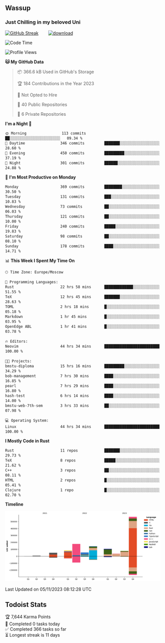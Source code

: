 ## Wassup 
### Just Chilling in my beloved Uni 

<!--
-->

[![GitHub Streak](http://github-readme-streak-stats.herokuapp.com?user=archeoss&theme=shades-of-purple&hide_border=true&date_format=j%20M%5B%20Y%5D)](https://git.io/streak-stats)&nbsp;&nbsp;&nbsp;&nbsp;&nbsp;&nbsp;&nbsp;&nbsp;[![download](https://user-images.githubusercontent.com/68448737/147796309-d8b65b1d-4dde-40d9-b03a-2b42aaa6cd43.jpeg)
](http://bmstu.ru/)

<!--START_SECTION:waka-->
![Code Time](http://img.shields.io/badge/Code%20Time-2%2C017%20hrs%2021%20mins-blue)

![Profile Views](http://img.shields.io/badge/Profile%20Views-0-blue)

**🐱 My GitHub Data** 

> 📦 366.6 kB Used in GitHub's Storage 
 > 
> 🏆 184 Contributions in the Year 2023
 > 
> 🚫 Not Opted to Hire
 > 
> 📜 40 Public Repositories 
 > 
> 🔑 6 Private Repositories 
 > 
**I'm a Night 🦉** 

```text
🌞 Morning                113 commits         ██░░░░░░░░░░░░░░░░░░░░░░░   09.34 % 
🌆 Daytime                346 commits         ███████░░░░░░░░░░░░░░░░░░   28.60 % 
🌃 Evening                450 commits         █████████░░░░░░░░░░░░░░░░   37.19 % 
🌙 Night                  301 commits         ██████░░░░░░░░░░░░░░░░░░░   24.88 % 
```
📅 **I'm Most Productive on Monday** 

```text
Monday                   369 commits         ████████░░░░░░░░░░░░░░░░░   30.50 % 
Tuesday                  131 commits         ███░░░░░░░░░░░░░░░░░░░░░░   10.83 % 
Wednesday                73 commits          ██░░░░░░░░░░░░░░░░░░░░░░░   06.03 % 
Thursday                 121 commits         ██░░░░░░░░░░░░░░░░░░░░░░░   10.00 % 
Friday                   240 commits         █████░░░░░░░░░░░░░░░░░░░░   19.83 % 
Saturday                 98 commits          ██░░░░░░░░░░░░░░░░░░░░░░░   08.10 % 
Sunday                   178 commits         ████░░░░░░░░░░░░░░░░░░░░░   14.71 % 
```


📊 **This Week I Spent My Time On** 

```text
🕑︎ Time Zone: Europe/Moscow

💬 Programming Languages: 
Rust                     22 hrs 58 mins      █████████████░░░░░░░░░░░░   51.55 % 
TeX                      12 hrs 45 mins      ███████░░░░░░░░░░░░░░░░░░   28.63 % 
TOML                     2 hrs 18 mins       █░░░░░░░░░░░░░░░░░░░░░░░░   05.18 % 
Markdown                 1 hr 45 mins        █░░░░░░░░░░░░░░░░░░░░░░░░   03.95 % 
OpenEdge ABL             1 hr 41 mins        █░░░░░░░░░░░░░░░░░░░░░░░░   03.78 % 

🔥 Editors: 
Neovim                   44 hrs 34 mins      █████████████████████████   100.00 % 

🐱‍💻 Projects: 
bmstu-diploma            15 hrs 16 mins      █████████░░░░░░░░░░░░░░░░   34.29 % 
bob-management           7 hrs 30 mins       ████░░░░░░░░░░░░░░░░░░░░░   16.85 % 
pearl                    7 hrs 29 mins       ████░░░░░░░░░░░░░░░░░░░░░   16.80 % 
hash-test                6 hrs 14 mins       ████░░░░░░░░░░░░░░░░░░░░░   14.00 % 
bmstu-web-7th-sem        3 hrs 33 mins       ██░░░░░░░░░░░░░░░░░░░░░░░   07.98 % 

💻 Operating System: 
Linux                    44 hrs 34 mins      █████████████████████████   100.00 % 
```

**I Mostly Code in Rust** 

```text
Rust                     11 repos            ███████░░░░░░░░░░░░░░░░░░   29.73 % 
TeX                      8 repos             █████░░░░░░░░░░░░░░░░░░░░   21.62 % 
C++                      3 repos             ██░░░░░░░░░░░░░░░░░░░░░░░   08.11 % 
HTML                     2 repos             █░░░░░░░░░░░░░░░░░░░░░░░░   05.41 % 
Clojure                  1 repo              █░░░░░░░░░░░░░░░░░░░░░░░░   02.70 % 
```



**Timeline**

![Lines of Code chart](https://raw.githubusercontent.com/archeoss/archeoss/master/assets/bar_graph.png)


 Last Updated on 05/11/2023 08:12:28 UTC
<!--END_SECTION:waka-->

## Todoist Stats

<!-- TODO-IST:START -->
🏆  7,644 Karma Points           
🌸  Completed 0 tasks today           
✅  Completed 366 tasks so far           
⏳  Longest streak is 11 days
<!-- TODO-IST:END -->

